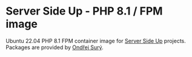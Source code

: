 # Server Side Up -  PHP 8.1 / FPM image 

Ubuntu 22.04 PHP 8.1 FPM container image for [Server Side Up](https://serversideup.net) projects. Packages are provided by [Ondřej Surý](https://deb.sury.org/).